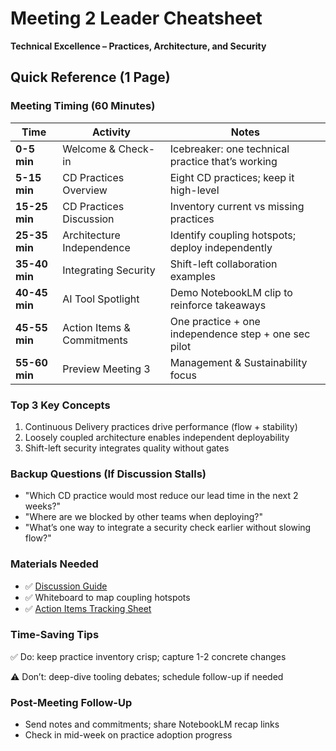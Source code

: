 # Meeting 2 Leader Cheatsheet

**Technical Excellence – Practices, Architecture, and Security**

## Quick Reference (1 Page)

### Meeting Timing (60 Minutes)

| Time | Activity | Notes |
|------|----------|-------|
| **0-5 min** | Welcome & Check-in | Icebreaker: one technical practice that’s working |
| **5-15 min** | CD Practices Overview | Eight CD practices; keep it high-level |
| **15-25 min** | CD Practices Discussion | Inventory current vs missing practices |
| **25-35 min** | Architecture Independence | Identify coupling hotspots; deploy independently |
| **35-40 min** | Integrating Security | Shift-left collaboration examples |
| **40-45 min** | AI Tool Spotlight | Demo NotebookLM clip to reinforce takeaways |
| **45-55 min** | Action Items & Commitments | One practice + one independence step + one sec pilot |
| **55-60 min** | Preview Meeting 3 | Management & Sustainability focus |

### Top 3 Key Concepts

1. Continuous Delivery practices drive performance (flow + stability)
2. Loosely coupled architecture enables independent deployability
3. Shift-left security integrates quality without gates

### Backup Questions (If Discussion Stalls)

- "Which CD practice would most reduce our lead time in the next 2 weeks?"
- "Where are we blocked by other teams when deploying?"
- "What’s one way to integrate a security check earlier without slowing flow?"

### Materials Needed

- ✅ [Discussion Guide](discussion-guide.md)
- ✅ Whiteboard to map coupling hotspots
- ✅ [Action Items Tracking Sheet](../handouts/action-items-tracker.md)

### Time-Saving Tips

✅ Do: keep practice inventory crisp; capture 1-2 concrete changes

⚠️ Don’t: deep-dive tooling debates; schedule follow-up if needed

### Post-Meeting Follow-Up

- Send notes and commitments; share NotebookLM recap links
- Check in mid-week on practice adoption progress
